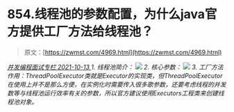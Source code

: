 <!--yml
category: 未分类
date: 0001-01-01 00:00:00
-->

# 854.线程池的参数配置，为什么java官⽅提供⼯⼚⽅法给线程池？

> 原文：[https://zwmst.com/4969.html](https://zwmst.com/4969.html)

   [ *并发编程面试专栏* ](https://zwmst.com/%e5%b9%b6%e5%8f%91%e7%bc%96%e7%a8%8b%e9%9d%a2%e8%af%95%e4%b8%93%e6%a0%8f)*[ <time datetime="2021-10-14T00:29:11+08:00"> 2021-10-13 </time> ](https://zwmst.com/4969.html)  1.  线程池简介：
    ![](img/a071b2cbf925ec6ed54487be2ffeabcd.png)
2.  核⼼参数：
    ![](img/783375db8dd01016d477632c3433a77e.png)
3.  ⼯⼚⽅法作⽤：ThreadPoolExecutor类就是Executor的实现类，但ThreadPoolExecutor在使⽤上并不是那么⽅便，在实例化时需要传⼊很多歌参数，还要考虑线程的并发数等与线程池运⾏效率有关的参数，所以官⽅建议使⽤Executors⼯程类来创建线程池对象。*